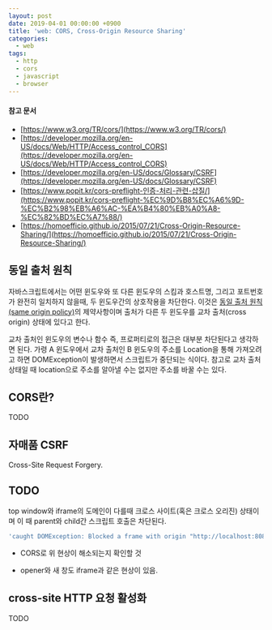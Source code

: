 ```yaml
---
layout: post
date: 2019-04-01 00:00:00 +0900
title: 'web: CORS, Cross-Origin Resource Sharing'
categories:
  - web
tags:
  - http
  - cors
  - javascript
  - browser
---
```


#### 참고 문서
- [https://www.w3.org/TR/cors/](https://www.w3.org/TR/cors/)
- [https://developer.mozilla.org/en-US/docs/Web/HTTP/Access_control_CORS](https://developer.mozilla.org/en-US/docs/Web/HTTP/Access_control_CORS)
- [https://developer.mozilla.org/en-US/docs/Glossary/CSRF](https://developer.mozilla.org/en-US/docs/Glossary/CSRF)
- [https://www.popit.kr/cors-preflight-인증-처리-관련-삽질/](https://www.popit.kr/cors-preflight-%EC%9D%B8%EC%A6%9D-%EC%B2%98%EB%A6%AC-%EA%B4%80%EB%A0%A8-%EC%82%BD%EC%A7%88/)
- [https://homoefficio.github.io/2015/07/21/Cross-Origin-Resource-Sharing/](https://homoefficio.github.io/2015/07/21/Cross-Origin-Resource-Sharing/)

## 동일 출처 원칙

자바스크립트에서는 어떤 윈도우와 또 다른 윈도우의 스킴과 호스트명, 그리고 포트번호가 완전히 일치하지 않을때, 두 윈도우간의 상호작용을 차단한다. 이것은 [동일 출처 원칙(same origin policy)](https://developer.mozilla.org/ko/docs/Web/Security/Same-origin_policy)의 제약사항이며 출처가 다른 두 윈도우를 교차 출처(cross origin) 상태에 있다고 한다.

교차 출처인 윈도우의 변수나 함수 즉, 프로퍼티로의 접근은 대부분 차단된다고 생각하면 된다. 가령 A 윈도우에서 교차 출처인 B 윈도우의 주소를 Location을 통해 가져오려고 하면 DOMException이 발생하면서 스크립트가 중단되는 식이다. 참고로 교차 출처 상태일 때 location으로 주소를 알아낼 수는 없지만 주소를 바꿀 수는 있다.

## CORS란?

TODO

## 자매품 CSRF

Cross-Site Request Forgery.

## TODO

top window와 iframe의 도메인이 다를때 크로스 사이트(혹은 크로스 오리진) 상태이며 이 때 parent와 child간 스크립트 호출은 차단된다.

```js
'caught DOMException: Blocked a frame with origin "http://localhost:8081" from accessing a cross-origin at <anonymous>:1:15' // 크롬
```

- CORS로 위 현상이 해소되는지 확인할 것

- opener와 새 창도 iframe과 같은 현상이 있음.

## cross-site HTTP 요청 활성화

TODO
